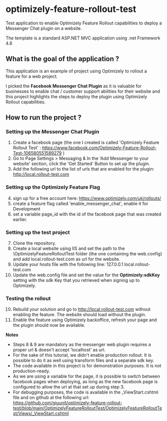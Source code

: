 # optimizely-feature-rollout-test

Test application to enable Optimizely Feature Rollout capabilities to deploy a Messenger Chat plugin on a website. 

The template is a standard ASP.NET MVC application using .net Framework 4.8 

## What is the goal of the application ?

This application is an example of project using Optimizely to rollout a feature for a web project. 

I picked the **Facebook Messenger Chat Plugin** as it is valuable for businesses to enable chat / customer support abilities for their website and 
this project highlights the steps to deploy the plugin using Optimizely Rollout capabilities. 


## How to run the project ? 

### Setting up the Messenger Chat Plugin

1. Create a facebook page (the one I created is called 'Optimizely Feature Rollout Test' : https://www.facebook.com/Optimizely-Feature-Rollout-Test-106580551589279 )
2. Go to Page Settings > Messaging & In the 'Add Messenger to your website' section, click the 'Get Started' Button to set up the plugin.
3. Add the following url to the list of urls that are enabled for the plugin: http://local.rollout-test.com

### Setting up the Optimizely Feature Flag

4. sign up for a free account here: https://www.optimizely.com/uk/rollouts/
5. create a feature flag called 'enable_messenger_chat', enable it for Development
6. set a variable page_id with the id of the facebook page that was created earlier.

### Setting up the test project

7. Clone the repository.
8. Create a local website using IIS and set the path to the \OptimizelyFeatureRolloutTest folder (the one containing the web.config) and add local.rollout-test.com as url for the website.
9. Update your hosts file with the following line: 127.0.0.1	local.rollout-test.com
10. Update the web.config file and set the value for the **Optimizely:sdkKey** setting with the sdk Key that you retrieved when signing up to Optimizely.

### Testing the rollout

10. Rebuild your solution and go to http://local.rollout-test.com without enabling the feature. The website should load without the plugin. 
11. Enable the feature using Optimizely backoffice, refresh your page and the plugin should now be available. 

**Notes**

- Steps 8 & 9 are mandatory as the messenger web plugin requires a proper url & doesn't accept 'localhost' as url.
- For the sake of this tutorial, we didn't enable production rollout. It is possible to do it as well using transform files and a separate sdk key.
- The code available in this project is for demonstration purposes. It is not production-ready.
- As we are using a variable for the page, it is possible to switch between facebook pages when deploying, as long as the new facebook page is configured to allow the url at that set up during step 3.
- For debugging purposes, the code is available in the _ViewStart.cshtml file and on github at the following url: https://github.com/giuunit/optimizely-feature-rollout-test/blob/main/OptimizelyFeatureRolloutTest/OptimizelyFeatureRolloutTest/Views/_ViewStart.cshtml